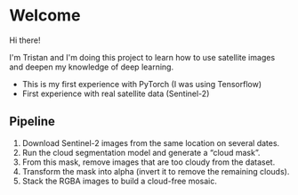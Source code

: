 # Welcome

Hi there!

I'm Tristan and I'm doing this project to learn how to use satellite images and deepen my knowledge of deep learning.

* This is my first experience with PyTorch (I was using Tensorflow)
* First experience with real satellite data (Sentinel-2)
  
## Pipeline

1. Download Sentinel-2 images from the same location on several dates.
2. Run the cloud segmentation model and generate a “cloud mask”.
3. From this mask, remove images that are too cloudy from the dataset.
4. Transform the mask into alpha (invert it to remove the remaining clouds).
5. Stack the RGBA images to build a cloud-free mosaic.